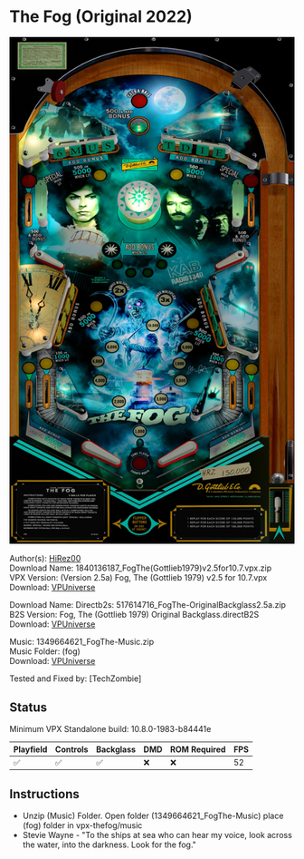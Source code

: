 # The Fog (Original 2022)

![Table Preview](../../images/vpx-thefog.jpg)

Author(s): [HiRez00](https://vpuniverse.com/profile/19941-hirez00/)  
Download Name:  1840136187_FogThe(Gottlieb1979)v2.5for10.7.vpx.zip  
VPX Version: (Version 2.5a) Fog, The (Gottlieb 1979) v2.5 for 10.7.vpx  
Download: [VPUniverse](https://vpuniverse.com/files/file/8357-fog-the-gottlieb-1979-complete-package/)

Download Name: Directb2s: 517614716_FogThe-OriginalBackglass2.5a.zip  
B2S Version: Fog, The (Gottlieb 1979) Original Backglass.directB2S  
Download: [VPUniverse](https://vpuniverse.com/files/file/8357-fog-the-gottlieb-1979-complete-package/)

Music: 1349664621_FogThe-Music.zip  
Music Folder: (fog)  
Download: [VPUniverse](https://vpuniverse.com/files/file/8357-fog-the-gottlieb-1979-complete-package/)

Tested and Fixed by:
[TechZombie]

## Status 

Minimum VPX Standalone build: 10.8.0-1983-b84441e

| Playfield | Controls | Backglass | DMD | ROM Required | FPS | 
|-----------|----------|-----------|-----|--------------|-----|
| :white_check_mark: | :white_check_mark: | :white_check_mark: | :x: | :x: | 52 |

## Instructions

- Unzip (Music) Folder. Open folder (1349664621_FogThe-Music) place (fog) folder in vpx-thefog/music
- Stevie Wayne - "To the ships at sea who can hear my voice, look across the water, into the darkness. Look for the fog."
